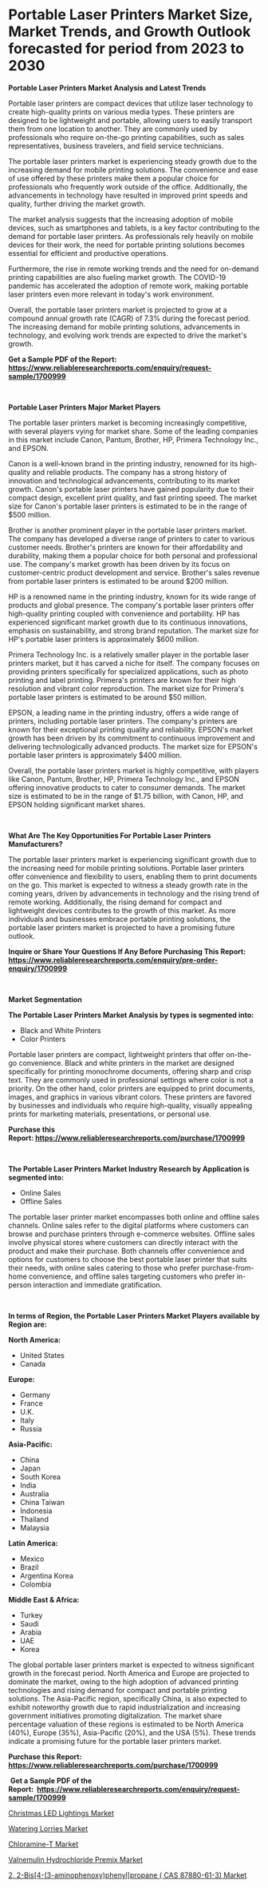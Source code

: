 <p><h1>Portable Laser Printers Market Size, Market Trends, and Growth Outlook forecasted for period from 2023 to 2030</h1></p><p><strong>Portable Laser Printers Market Analysis and Latest Trends</strong></p>
<p><p>Portable laser printers are compact devices that utilize laser technology to create high-quality prints on various media types. These printers are designed to be lightweight and portable, allowing users to easily transport them from one location to another. They are commonly used by professionals who require on-the-go printing capabilities, such as sales representatives, business travelers, and field service technicians.</p><p>The portable laser printers market is experiencing steady growth due to the increasing demand for mobile printing solutions. The convenience and ease of use offered by these printers make them a popular choice for professionals who frequently work outside of the office. Additionally, the advancements in technology have resulted in improved print speeds and quality, further driving the market growth.</p><p>The market analysis suggests that the increasing adoption of mobile devices, such as smartphones and tablets, is a key factor contributing to the demand for portable laser printers. As professionals rely heavily on mobile devices for their work, the need for portable printing solutions becomes essential for efficient and productive operations.</p><p>Furthermore, the rise in remote working trends and the need for on-demand printing capabilities are also fueling market growth. The COVID-19 pandemic has accelerated the adoption of remote work, making portable laser printers even more relevant in today's work environment.</p><p>Overall, the portable laser printers market is projected to grow at a compound annual growth rate (CAGR) of 7.3% during the forecast period. The increasing demand for mobile printing solutions, advancements in technology, and evolving work trends are expected to drive the market's growth.</p></p>
<p><strong>Get a Sample PDF of the Report:&nbsp; <a href="https://www.reliableresearchreports.com/enquiry/request-sample/1700999">https://www.reliableresearchreports.com/enquiry/request-sample/1700999</a></strong></p>
<p>&nbsp;</p>
<p><strong>Portable Laser Printers Major Market Players</strong></p>
<p><p>The portable laser printers market is becoming increasingly competitive, with several players vying for market share. Some of the leading companies in this market include Canon, Pantum, Brother, HP, Primera Technology Inc., and EPSON.</p><p>Canon is a well-known brand in the printing industry, renowned for its high-quality and reliable products. The company has a strong history of innovation and technological advancements, contributing to its market growth. Canon's portable laser printers have gained popularity due to their compact design, excellent print quality, and fast printing speed. The market size for Canon's portable laser printers is estimated to be in the range of $500 million.</p><p>Brother is another prominent player in the portable laser printers market. The company has developed a diverse range of printers to cater to various customer needs. Brother's printers are known for their affordability and durability, making them a popular choice for both personal and professional use. The company's market growth has been driven by its focus on customer-centric product development and service. Brother's sales revenue from portable laser printers is estimated to be around $200 million.</p><p>HP is a renowned name in the printing industry, known for its wide range of products and global presence. The company's portable laser printers offer high-quality printing coupled with convenience and portability. HP has experienced significant market growth due to its continuous innovations, emphasis on sustainability, and strong brand reputation. The market size for HP's portable laser printers is approximately $600 million.</p><p>Primera Technology Inc. is a relatively smaller player in the portable laser printers market, but it has carved a niche for itself. The company focuses on providing printers specifically for specialized applications, such as photo printing and label printing. Primera's printers are known for their high resolution and vibrant color reproduction. The market size for Primera's portable laser printers is estimated to be around $50 million.</p><p>EPSON, a leading name in the printing industry, offers a wide range of printers, including portable laser printers. The company's printers are known for their exceptional printing quality and reliability. EPSON's market growth has been driven by its commitment to continuous improvement and delivering technologically advanced products. The market size for EPSON's portable laser printers is approximately $400 million.</p><p>Overall, the portable laser printers market is highly competitive, with players like Canon, Pantum, Brother, HP, Primera Technology Inc., and EPSON offering innovative products to cater to consumer demands. The market size is estimated to be in the range of $1.75 billion, with Canon, HP, and EPSON holding significant market shares.</p></p>
<p>&nbsp;</p>
<p><strong>What Are The Key Opportunities For Portable Laser Printers Manufacturers?</strong></p>
<p><p>The portable laser printers market is experiencing significant growth due to the increasing need for mobile printing solutions. Portable laser printers offer convenience and flexibility to users, enabling them to print documents on the go. This market is expected to witness a steady growth rate in the coming years, driven by advancements in technology and the rising trend of remote working. Additionally, the rising demand for compact and lightweight devices contributes to the growth of this market. As more individuals and businesses embrace portable printing solutions, the portable laser printers market is projected to have a promising future outlook.</p></p>
<p><strong>Inquire or Share Your Questions If Any Before Purchasing This Report: <a href="https://www.reliableresearchreports.com/enquiry/pre-order-enquiry/1700999">https://www.reliableresearchreports.com/enquiry/pre-order-enquiry/1700999</a></strong></p>
<p>&nbsp;</p>
<p><strong>Market Segmentation</strong></p>
<p><strong>The Portable Laser Printers Market Analysis by types is segmented into:</strong></p>
<p><ul><li>Black and White Printers</li><li>Color Printers</li></ul></p>
<p><p>Portable laser printers are compact, lightweight printers that offer on-the-go convenience. Black and white printers in the market are designed specifically for printing monochrome documents, offering sharp and crisp text. They are commonly used in professional settings where color is not a priority. On the other hand, color printers are equipped to print documents, images, and graphics in various vibrant colors. These printers are favored by businesses and individuals who require high-quality, visually appealing prints for marketing materials, presentations, or personal use.</p></p>
<p><strong>Purchase this Report:&nbsp;<a href="https://www.reliableresearchreports.com/purchase/1700999">https://www.reliableresearchreports.com/purchase/1700999</a></strong></p>
<p>&nbsp;</p>
<p><strong>The Portable Laser Printers Market Industry Research by Application is segmented into:</strong></p>
<p><ul><li>Online Sales</li><li>Offline Sales</li></ul></p>
<p><p>The portable laser printer market encompasses both online and offline sales channels. Online sales refer to the digital platforms where customers can browse and purchase printers through e-commerce websites. Offline sales involve physical stores where customers can directly interact with the product and make their purchase. Both channels offer convenience and options for customers to choose the best portable laser printer that suits their needs, with online sales catering to those who prefer purchase-from-home convenience, and offline sales targeting customers who prefer in-person interaction and immediate gratification.</p></p>
<p>&nbsp;</p>
<p><strong>In terms of Region, the Portable Laser Printers Market Players available by Region are:</strong></p>
<p>
    <p> <strong> North America: </strong>
        <ul>
            <li>United States</li>
            <li>Canada</li>
        </ul>
        </p> 
    <p> <strong> Europe: </strong>
        <ul>
            <li>Germany</li>
            <li>France</li>
            <li>U.K.</li>
            <li>Italy</li>
            <li>Russia</li>
        </ul>
        </p> 
    <p> <strong> Asia-Pacific: </strong>
        <ul>
            <li>China</li>
            <li>Japan</li>
            <li>South Korea</li>
            <li>India</li>
            <li>Australia</li>
            <li>China Taiwan</li>
            <li>Indonesia</li>
            <li>Thailand</li>
            <li>Malaysia</li>
        </ul>
        </p> 
    <p> <strong> Latin America: </strong>
        <ul>
            <li>Mexico</li>
            <li>Brazil</li>
            <li>Argentina Korea</li>
            <li>Colombia</li>
        </ul>
        </p> 
    <p> <strong> Middle East & Africa: </strong>
        <ul>
            <li>Turkey</li>
            <li>Saudi</li>
            <li>Arabia</li>
            <li>UAE</li>
            <li>Korea</li>
        </ul>
    </p>
    </p>
<p><p>The global portable laser printers market is expected to witness significant growth in the forecast period. North America and Europe are projected to dominate the market, owing to the high adoption of advanced printing technologies and rising demand for compact and portable printing solutions. The Asia-Pacific region, specifically China, is also expected to exhibit noteworthy growth due to rapid industrialization and increasing government initiatives promoting digitalization. The market share percentage valuation of these regions is estimated to be North America (40%), Europe (35%), Asia-Pacific (20%), and the USA (5%). These trends indicate a promising future for the portable laser printers market.</p></p>
<p><strong>Purchase this Report: <a href="https://www.reliableresearchreports.com/purchase/1700999">https://www.reliableresearchreports.com/purchase/1700999</a></strong></p>
<p>&nbsp;<strong>Get a Sample PDF of the Report:&nbsp;&nbsp;<a href="https://www.reliableresearchreports.com/enquiry/request-sample/1700999">https://www.reliableresearchreports.com/enquiry/request-sample/1700999</a></strong></p>
<p><strong></strong></p>
<p><p><a href="https://www.linkedin.com/pulse/christmas-led-lightings-market-challenges-opportunities-6qulc/">Christmas LED Lightings Market</a></p><p><a href="https://www.linkedin.com/pulse/watering-lorries-market-research-report-provides-thorough-wen9c/">Watering Lorries Market</a></p><p><a href="https://medium.com/@kimwalker82/chloramine-t-market-size-cagr-trends-2024-2030-ebeb385b53d3">Chloramine-T Market</a></p><p><a href="https://medium.com/@oletawunsch/valnemulin-hydrochloride-premix-market-focuses-on-market-share-size-and-projected-forecast-till-8178d7a73e30">Valnemulin Hydrochloride Premix Market</a></p><p><a href="https://www.linkedin.com/pulse/2-2-bis4-3-aminophenoxyphenylpropane-cas-87880-61-3-market-s5koe/">2, 2-Bis[4-(3-aminophenoxy)phenyl]propane ( CAS 87880-61-3) Market</a></p></p>